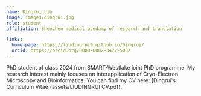 ```yaml
---
name: Dingrui Liu
image: images/dingrui.jpg
role: student
affiliation: Shenzhen medical acedamy of research and translation 

links:
  home-page: https://liudingrui9.github.io/Dingrui/
  orcid: https://orcid.org/0000-0002-3472-503X
---
```


PhD student of class 2024 from SMART-Westlake joint PhD programme. My research interest mainly focuses on interapplication of Cryo-Electron Microscopy and Bioinformatics. You can find my CV here: [Dingrui's Curriculum Vitae](assets/LIUDINGRUI CV.pdf).
